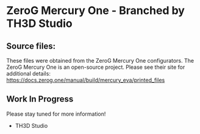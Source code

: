 # ZeroG Mercury One - Branched by TH3D Studio

## Source files:

These files were obtained from the ZeroG Mercury One configurators. The ZeroG Mercury One is an open-source project. Please see their site for additional details: https://docs.zerog.one/manual/build/mercury_eva/printed_files

## Work In Progress

Please stay tuned for more information!

- TH3D Studio

